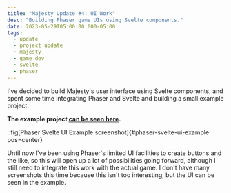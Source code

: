 ```yaml
---
title: "Majesty Update #4: UI Work"
desc: "Building Phaser game UIs using Svelte components."
date: 2023-05-29T05:00:00.000-05:00
tags:
  - update
  - project update
  - majesty
  - game dev
  - svelte
  - phaser
---
```


I've decided to build Majesty's user interface using Svelte components, and
spent some time integrating Phaser and Svelte and building a small example
project.

**The example project [can be seen here](/gallery/phaser-svelte-ui-example).**

::fig[Phaser Svelte UI Example screenshot]{#phaser-svelte-ui-example pos=center}

Until now I've been using Phaser's limited UI facilities to create buttons and
the like, so this will open up a lot of possibilities going forward, although I
still need to integrate this work with the actual game. I don't have many
screenshots this time because this isn't too interesting, but the UI can be seen
in the example.
